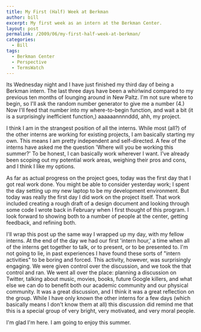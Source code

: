 ```yaml
---
title: My First (Half) Week at Berkman
author: bill
excerpt: My first week as an intern at the Berkman Center.
layout: post
permalink: /2009/06/my-first-half-week-at-berkman/
categories:
  - Bill
tags:
  - Berkman Center
  - Perspective
  - TermsWatch
---
```

Its Wednesday night and I have just finished my third day of being a Berkman
intern. The last three days have been a whirlwind compared to my previous ten
months of lounging around in New Paltz. I'm not sure where to begin, so I'll
ask the random number generator to give me a number (4.) Now I'll feed that
number into my where-to-begin function, and wait a bit (it is a surprisingly
inefficient function,) aaaaaannnnddd, ahh, my project.

I think I am in the strangest position of all the interns. While most (all?) of
the other interns are working for existing projects, I am basically starting my
own. This means I am pretty independent and self-directed. A few of the interns
have asked me the question 'Where will you be working this summer?' To be
honest, I can basically work wherever I want. I've already been scoping out my
potential work areas, weighing their pros and cons, and I think I like my
options.

As far as actual progress on the project goes, today was the first day that I
got real work done. You might be able to consider yesterday work; I spent the
day setting up my new laptop to be my development environment. But today was
really the first day I did work on the project itself. That work included
creating a rough draft of a design document and looking through some code I
wrote back in February when I first thought of this program. I look forward to
showing both to a number of people at the center, getting feedback, and
refining both.

I'll wrap this post up the same way I wrapped up my day, with my fellow
interns. At the end of the day we had our first 'intern hour,' a time when all
of the interns get together to talk, or to present, or to be presented to. I'm
not going to lie, in past experiences I have found these sorts of "intern
activities" to be boring and forced. This activity, however, was surprisingly
engaging. We were given control over the discussion, and we took the that
control and ran. We went all over the place: planning a discussion on Twitter,
talking about music, movies, books, future Google killers, and what else we can
do to benefit both our academic community and our physical community. It was a
great discussion, and I think it was a great reflection on the group. While I
have only known the other interns for a few days (which basically means I don't
know them at all) this discussion did remind me that this is a special group of
very bright, very motivated, and very moral people.

I'm glad I'm here. I am going to enjoy this summer.
